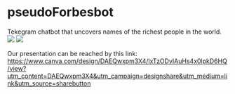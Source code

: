 # pseudoForbesbot

Tekegram chatbot that uncovers names of the richest people in the world.
![](https://github.com/temirgazievv23/pseudoForbsebot/blob/main/Screenshot_1.png?raw=true.png)
![](https://github.com/temirgazievv23/pseudoForbsebot/blob/main/Screenshot_2.png?raw=true.png)

Our presentation can be reached by this link:
https://www.canva.com/design/DAEQwxpm3X4/lxTzODvIAuHs4x0lpkD6HQ/view?utm_content=DAEQwxpm3X4&utm_campaign=designshare&utm_medium=link&utm_source=sharebutton
